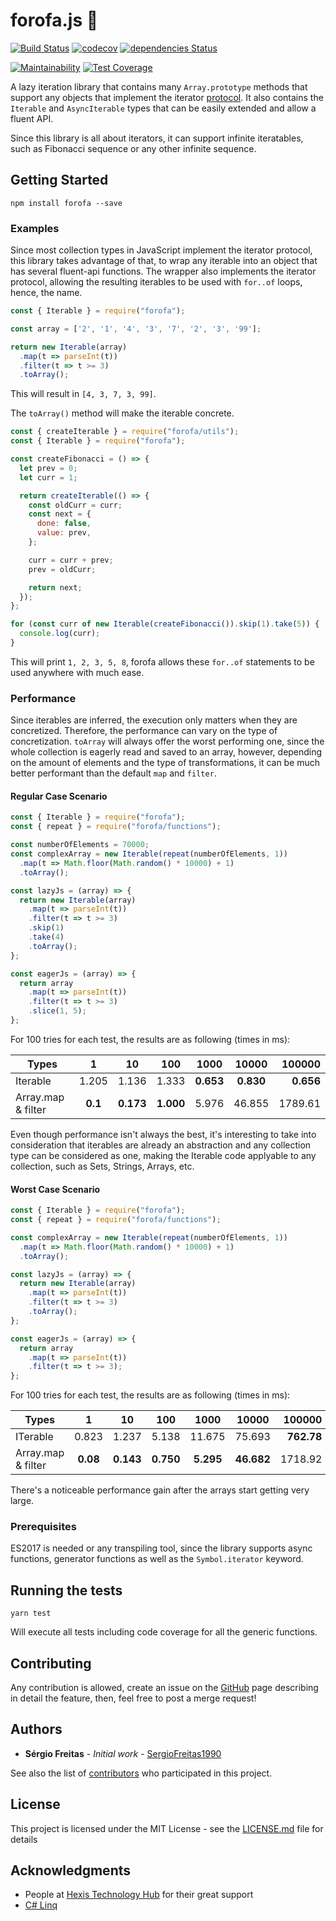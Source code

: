 # forofa.js 🥓

[![Build Status](https://travis-ci.org/sergioFreitas1990/forofa.svg?branch=master)](https://travis-ci.org/sergioFreitas1990/forofa)
[![codecov](https://codecov.io/gh/sergioFreitas1990/forofa/branch/master/graph/badge.svg)](https://codecov.io/gh/sergioFreitas1990/forofa)
[![dependencies Status](https://david-dm.org/sergioFreitas1990/forofa/status.svg)](https://david-dm.org/sergioFreitas1990/forofa)

[![Maintainability](https://api.codeclimate.com/v1/badges/bada39d83b833014f31a/maintainability)](https://codeclimate.com/github/sergioFreitas1990/forofa/maintainability)
[![Test Coverage](https://api.codeclimate.com/v1/badges/bada39d83b833014f31a/test_coverage)](https://codeclimate.com/github/sergioFreitas1990/forofa/test_coverage)

A lazy iteration library that contains many `Array.prototype` methods that support any objects that implement the iterator [protocol](https://developer.mozilla.org/en-US/docs/Web/JavaScript/Reference/Iteration_protocols). It also contains the `Iterable` and `AsyncIterable` types that can be easily extended and allow a fluent API.

Since this library is all about iterators, it can support infinite iteratables, such as Fibonacci sequence or any other infinite sequence.

## Getting Started

`npm install forofa --save`

### Examples

Since most collection types in JavaScript implement the iterator protocol, this library takes advantage of that, to wrap any iterable into an object that has several fluent-api functions. The wrapper also implements the iterator protocol, allowing the resulting iterables to be used with `for..of` loops, hence, the name.

```JavaScript
const { Iterable } = require("forofa");

const array = ['2', '1', '4', '3', '7', '2', '3', '99'];

return new Iterable(array)
  .map(t => parseInt(t))
  .filter(t => t >= 3)
  .toArray();
```

This will result in `[4, 3, 7, 3, 99]`.

The `toArray()` method will make the iterable concrete.

```JavaScript
const { createIterable } = require("forofa/utils");
const { Iterable } = require("forofa");

const createFibonacci = () => {
  let prev = 0;
  let curr = 1;

  return createIterable(() => {
    const oldCurr = curr;
    const next = {
      done: false,
      value: prev,
    };

    curr = curr + prev;
    prev = oldCurr;

    return next;
  });
};

for (const curr of new Iterable(createFibonacci()).skip(1).take(5)) {
  console.log(curr);
}
```

This will print `1, 2, 3, 5, 8`, forofa allows these `for..of` statements to be used anywhere with much ease.

### Performance

Since iterables are inferred, the execution only matters when they are concretized. Therefore, the performance can vary on the type of concretization. `toArray` will always offer the worst performing one, since the whole collection is eagerly read and saved to an array, however, depending on the amount of elements and the type of transformations, it can be much better performant than the default `map` and `filter`.

#### Regular Case Scenario

```JavaScript
const { Iterable } = require("forofa");
const { repeat } = require("forofa/functions");

const numberOfElements = 70000;
const complexArray = new Iterable(repeat(numberOfElements, 1))
  .map(t => Math.floor(Math.random() * 10000) + 1)
  .toArray();

const lazyJs = (array) => {
  return new Iterable(array)
    .map(t => parseInt(t))
    .filter(t => t >= 3)
    .skip(1)
    .take(4)
    .toArray();
};

const eagerJs = (array) => {
  return array
    .map(t => parseInt(t))
    .filter(t => t >= 3)
    .slice(1, 5);
};
```

For 100 tries for each test, the results are as following (times in ms):

| Types              |    1    |    10     |    100    |   1000    |   10000   |    100000 |
| ------------------ | :-----: | :-------: | :-------: | :-------: | :-------: | --------: |
| Iterable           |  1.205  |   1.136   |   1.333   | **0.653** | **0.830** | **0.656** |
| Array.map & filter | **0.1** | **0.173** | **1.000** |   5.976   |  46.855   |   1789.61 |

Even though performance isn't always the best, it's interesting to take into consideration that iterables are already an abstraction and any collection type can be considered as one, making the Iterable code applyable to any collection, such as Sets, Strings, Arrays, etc.

#### Worst Case Scenario

```JavaScript
const { Iterable } = require("forofa");
const { repeat } = require("forofa/functions");

const complexArray = new Iterable(repeat(numberOfElements, 1))
  .map(t => Math.floor(Math.random() * 10000) + 1)
  .toArray();

const lazyJs = (array) => {
  return new Iterable(array)
    .map(t => parseInt(t))
    .filter(t => t >= 3)
    .toArray();
};

const eagerJs = (array) => {
  return array
    .map(t => parseInt(t))
    .filter(t => t >= 3);
};
```

For 100 tries for each test, the results are as following (times in ms):

| Types              |    1     |    10     |    100    |   1000    |   10000    |     100000 |
| ------------------ | :------: | :-------: | :-------: | :-------: | :--------: | ---------: |
| ITerable           |  0.823   |   1.237   |   5.138   |  11.675   |   75.693   | **762.78** |
| Array.map & filter | **0.08** | **0.143** | **0.750** | **5.295** | **46.682** |    1718.92 |

There's a noticeable performance gain after the arrays start getting very large.

### Prerequisites

ES2017 is needed or any transpiling tool, since the library supports async functions, generator functions as well as the `Symbol.iterator` keyword.

## Running the tests

`yarn test`

Will execute all tests including code coverage for all the generic functions.

## Contributing

Any contribution is allowed, create an issue on the [GitHub](https://github.com/sergioFreitas1990/forofa) page describing in detail the feature, then, feel free to post a merge request!

## Authors

- **Sérgio Freitas** - _Initial work_ - [SergioFreitas1990](https://github.com/sergioFreitas1990)

See also the list of [contributors](https://github.com/sergioFreitas1990/forofa/graphs/contributors) who participated in this project.

## License

This project is licensed under the MIT License - see the [LICENSE.md](LICENSE.md) file for details

## Acknowledgments

- People at [Hexis Technology Hub](https://hexis-hub.com/#home) for their great support
- [C# Linq](https://docs.microsoft.com/en-us/dotnet/csharp/programming-guide/concepts/linq/getting-started-with-linq)
